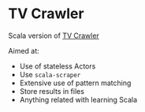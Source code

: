 # TV Crawler

Scala version of [TV Crawler](http://www.google.es)

Aimed at:

- Use of stateless Actors
- Use `scala-scraper`
- Extensive use of pattern matching
- Store results in files
- Anything related with learning Scala
